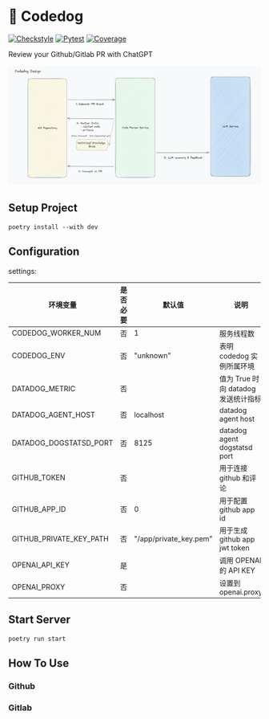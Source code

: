 # 🐶 Codedog

[![Checkstyle](https://github.com/Arcadia822/codedog/actions/workflows/flake8.yml/badge.svg)](https://github.com/Arcadia822/codedog/actions/workflows/flake8.yml)
[![Pytest](https://github.com/Arcadia822/codedog/actions/workflows/test.yml/badge.svg?branch=master)](https://github.com/Arcadia822/codedog/actions/workflows/test.yml)
[![Coverage](https://img.shields.io/endpoint?url=https://gist.githubusercontent.com/Arcadia822/ce38dae58995aeffef42065093fcfe84/raw/codedog_master.json)](https://github.com/Arcadia822/codedog/actions/workflows/test.yml)


Review your Github/Gitlab PR with ChatGPT

![Design](docs/design.png)

## Setup Project

```shell
poetry install --with dev
```

## Configuration

settings:

| 环境变量                | 是否必要 | 默认值                 | 说明                                |
| ----------------------- | -------- | ---------------------- | ----------------------------------- |
| CODEDOG_WORKER_NUM      | 否       | 1                      | 服务线程数                          |
| CODEDOG_ENV             | 否       | "unknown"              | 表明 codedog 实例所属环境           |
| DATADOG_METRIC          | 否       |                        | 值为 True 时向 datadog 发送统计指标 |
| DATADOG_AGENT_HOST      | 否       | localhost              | datadog agent host                  |
| DATADOG_DOGSTATSD_PORT  | 否       | 8125                   | datadog agent dogstatsd port        |
| GITHUB_TOKEN            | 否       |                        | 用于连接 github 和评论              |
| GITHUB_APP_ID           | 否       | 0                      | 用于配置 github app id              |
| GITHUB_PRIVATE_KEY_PATH | 否       | "/app/private_key.pem" | 用于生成 github app jwt token       |
| OPENAI_API_KEY          | 是       |                        | 调用 OPENAI 的 API KEY              |
| OPENAI_PROXY            | 否       |                        | 设置到 openai.proxy                 |

## Start Server

```shell
poetry run start
```

## How To Use

### Github


### Gitlab
